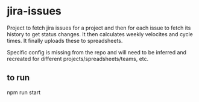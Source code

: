 # jira-issues
Project to fetch jira issues for a project and then for each issue to fetch its history to get status changes.
It then calculates weekly velocites and cycle times.
It finally uploads these to spreadsheets.

Specific config is missing from the repo and will need to be inferred and recreated for different projects/spreadsheets/teams, etc.

## to run
npm run start

